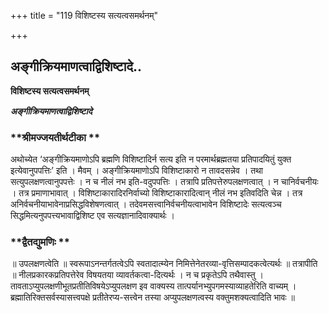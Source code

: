 +++
title = "119 विशिष्टस्य सत्यत्वसमर्थनम्"

+++


## अङ्गीक्रियमाणत्वाद्विशिष्टादे..

**विशिष्टस्य सत्यत्वसमर्थनम्**

***अङ्गीक्रियमाणत्वाद्विशिष्टादे***

### **श्रीमज्जयतीर्थटीका **

अथोच्येत ‘अङ्गीक्रियमाणोऽपि ब्रह्मणि विशिष्टादिर्न सत्य इति न परमार्थब्रह्मतया प्रतिपादयितुं युक्त इत्येवानुपपत्तिः’ इति । मैवम् । अङ्गीक्रियमाणोऽपि विशिष्टाकारो न तावदसन्नेव । तथा सत्युपलक्षणत्वानुपपत्तेः । न च नीलं नभ इति-वदुपपत्तिः । तत्रापि प्रतिपत्तेरुपलक्षणत्वात् । न चानिर्वचनीयः । तत्र प्रमाणाभावात् । विशिष्टाकारादिरनिर्वाच्यो विशिष्टाकारादित्वान् नीलं नभ इतिवदिति चेन्न । तत्र अनिर्वचनीयाभावेनाप्रसिद्धविशेषणत्वात् । तदेवमसत्त्वानिर्वचनीयत्वाभावेन विशिष्टादेः सत्यत्वञ्च सिद्धमित्यनुपपत्त्यभावाद्विशिष्ट एव सत्यज्ञानादिवाक्यार्थः ।

### **द्वैतद्युमणिः **

॥ उपलक्षणत्वेति ॥ स्वरूपाऽनन्तर्गतत्वेऽपि स्वतादात्म्येन निमित्तेनेतरव्या-वृत्तिसम्पादकत्वेत्यर्थः ॥ तत्रापीति ॥ नीलप्रकारकप्रतिपत्तेरेव विषयतया व्यावर्तकत्वा-दित्यर्थः । न च प्रकृतेऽपि तथैवास्तु । तावताऽप्युपलक्षणीभूतप्रतीतिविषयेऽप्युपलक्षण इव वाक्यस्य तात्पर्यानभ्युपगमस्याव्याहतेरिति वाच्यम् । ब्रह्मातिरिक्तसर्वस्यासत्त्वपक्षे प्रतीतेरप्य-सत्त्वेन तस्या अप्युपलक्षणत्वस्य वक्तुमशक्यत्वादिति भावः ॥

